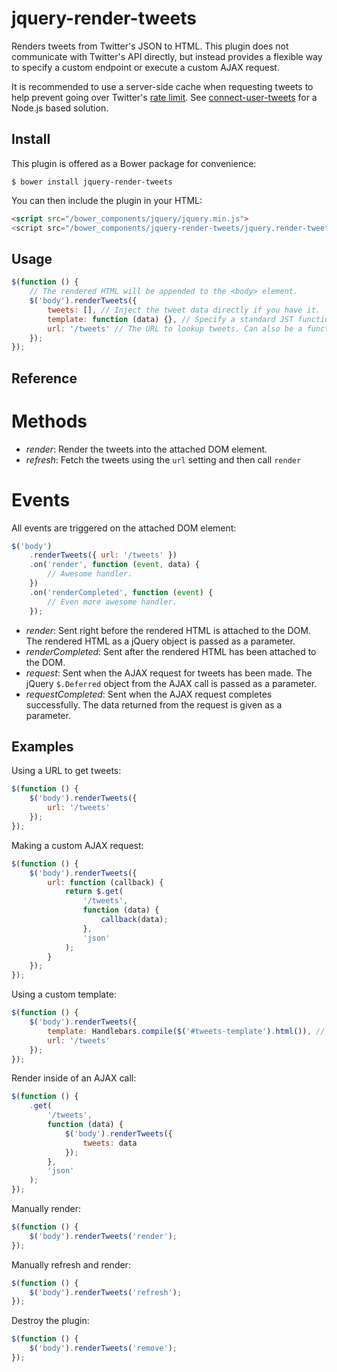 # jquery-render-tweets

Renders tweets from Twitter's JSON to HTML. This plugin does not communicate with Twitter's API directly, but instead provides a flexible way to specify a custom endpoint or execute a custom AJAX request.

It is recommended to use a server-side cache when requesting tweets to help prevent going over Twitter's [rate limit](https://dev.twitter.com/docs/rate-limiting/1.1). See [connect-user-tweets](https://github.com/posco2k8/connect-user-tweets) for a Node.js based solution.

## Install

This plugin is offered as a Bower package for convenience:

`$ bower install jquery-render-tweets`

You can then include the plugin in your HTML:

```html
<script src="/bower_components/jquery/jquery.min.js">
<script src="/bower_components/jquery-render-tweets/jquery.render-tweets.min.js">
```

## Usage

```javascript
$(function () {
    // The rendered HTML will be appended to the <body> element.
    $('body').renderTweets({
        tweets: [], // Inject the tweet data directly if you have it.
        template: function (data) {}, // Specify a standard JST function to render the tweets. Data contains: { tweets: [...] }
        url: '/tweets' // The URL to lookup tweets. Can also be a function that takes in a callback as its first parameter which should be called when the request is complete.
    });
});
```

## Reference

# Methods

- _render_: Render the tweets into the attached DOM element.
- _refresh_: Fetch the tweets using the `url` setting and then call `render`

# Events

All events are triggered on the attached DOM element:

```javascript
$('body')
    .renderTweets({ url: '/tweets' })
    .on('render', function (event, data) {
        // Awesome handler.
    })
    .on('renderCompleted', function (event) {
        // Even more awesome handler.
    });
```

- _render_: Sent right before the rendered HTML is attached to the DOM. The rendered HTML as a jQuery object is passed as a parameter.
- _renderCompleted_: Sent after the rendered HTML has been attached to the DOM.
- _request_: Sent when the AJAX request for tweets has been made. The jQuery `$.Deferred` object from the AJAX call is passed as a parameter.
- _requestCompleted_: Sent when the AJAX request completes successfully. The data returned from the request is given as a parameter. 

## Examples

Using a URL to get tweets:

```javascript
$(function () {
    $('body').renderTweets({
        url: '/tweets'
    });
});
```
Making a custom AJAX request:

```javascript
$(function () {
    $('body').renderTweets({
        url: function (callback) {
            return $.get(
                '/tweets', 
                function (data) {
                    callback(data);
                }, 
                'json'
            );
        }
    });
});
```
Using a custom template:

```javascript
$(function () {
    $('body').renderTweets({
        template: Handlebars.compile($('#tweets-template').html()), // Handlebars is used as an example. You can use any templating engine that can create a JST function.
        url: '/tweets'
    });
});
```

Render inside of an AJAX call:

```javascript
$(function () {
    .get(
        '/tweets', 
        function (data) {
            $('body').renderTweets({
                tweets: data
            });
        }, 
        'json'
    );
});
```

Manually render:

```javascript
$(function () {
    $('body').renderTweets('render');
});
```

Manually refresh and render:

```javascript
$(function () {
    $('body').renderTweets('refresh');
});
```

Destroy the plugin:

```javascript
$(function () {
    $('body').renderTweets('remove');
});
```